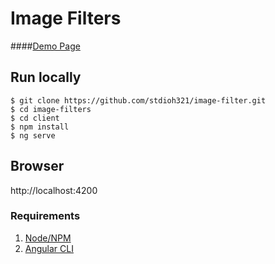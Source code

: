 # Image Filters

####[Demo Page](https://image-filters.netlify.com/)

## Run locally
```
$ git clone https://github.com/stdioh321/image-filter.git
$ cd image-filters
$ cd client
$ npm install
$ ng serve
```
## Browser
http://localhost:4200

### Requirements
1. [Node/NPM](https://nodejs.org/en/)
2. [Angular CLI](https://cli.angular.io/)